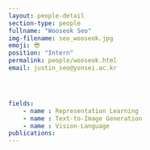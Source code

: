 ```yaml
---
layout: people-detail
section-type: people
fullname: "Wooseok Seo"
img-filename: seo_wooseok.jpg
emoji: 😎
position: "Intern"
permalink: people/wooseok.html
email: justin_seo@yonsei.ac.kr




fields:
    - name : Representation Learning
    - name : Text-to-Image Generation
    - name : Vision-Language
publications:
---
```

